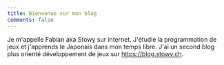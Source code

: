 ```yaml
---
title: Bienvenue sur mon blog
comments: false
---
```


Je m'appelle Fabian aka Stowy sur internet. 
J'étudie la programmation de jeux et j'apprends le Japonais dans mon temps libre.
J'ai un second blog plus orienté développement de jeux sur https://blog.stowy.ch.

